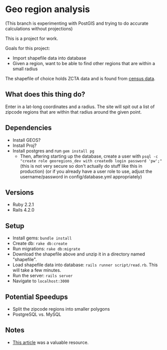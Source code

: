 # Geo region analysis

(This branch is experimenting with PostGIS and trying to do accurate
calculations without projections)

This is a project for work.

Goals for this project:
* Import shapefile data into database
* Given a region, want to be able to find other regions that are within a small
  radius

The shapefile of choice holds ZCTA data and is found from
[census data](https://www.census.gov/geo/maps-data/data/cbf/cbf_zcta.html).

## What does this thing do?
Enter in a lat-long coordinates and a radius. The site will spit out a list of
zipcode regions that are within that radius around the given point.

## Dependencies
* Install GEOS?
* Install Proj?
* Install postgres and run `gem install pg`
  * Then, aftering starting up the database, create a user with
    `psql -c "create role georegions_dev with createdb login password 'pw';"`
    (this is not very secure so don't actually do stuff like this in production)
    (or if you already have a user role to use, adjust the username/password in
    config/database.yml appropriately)

## Versions
* Ruby 2.2.1
* Rails 4.2.0

## Setup
* Install gems: `bundle install`
* Create db: `rake db:create`
* Run migrations: `rake db:migrate`
* Download the shapefile above and unzip it in a directory named "shapefile".
* Load shapefile data into database: `rails runner script/read.rb`. This will
  take a few minutes.
* Run the server: `rails server`
* Navigate to `localhost:3000`

## Potential Speedups
* Split the zipcode regions into smaller polygons
* PostgreSQL vs. MySQL

## Notes
* [This article](http://daniel-azuma.com/articles/georails/part-8) was a
  valuable resource.
